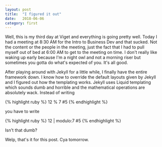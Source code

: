 ```yaml
---
layout: post
title:  "I figured it out"
date:   2018-06-06
category: first
---
```


Well, this is my third day at Viget and everything is going pretty well. Today I had a meeting at 8:30 AM for the Intro to Business Dev and that sucked. Not the content or the people in the meeting, just the fact that I had to pull myself out of bed at 6:00 AM to get to the meeting on time. I don't really like waking up early because I'm a night owl and not a morning riser but sometimes you gotta do what's expected of you. It's all good. 

After playing around with Jekyll for a little while, I finally have the entire framework down. I know how to override the default layouts given by Jekyll and I figured out how the templating works. Jekyll uses Liquid templating which sounds dumb and horrible and the mathematical operations are absolutely wack. Instead of writing 


{% highlight ruby %}
12 % 7 #5
{% endhighlight %}

you have to write

{% highlight ruby %}
12 | modulo:7 #5
{% endhighlight %}

Isn't that dumb? 

Welp, that's it for this post. Cya tomorrow. 